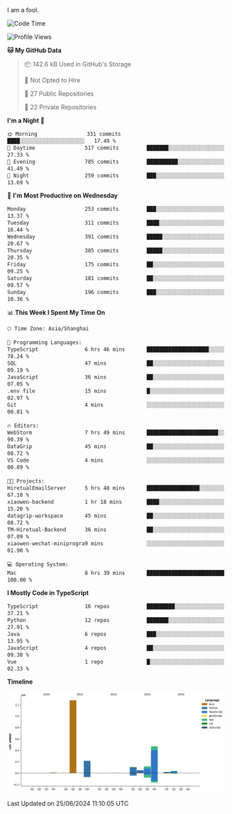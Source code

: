 I am a fool.

<!--START_SECTION:waka-->
![Code Time](http://img.shields.io/badge/Code%20Time-1%2C508%20hrs%2038%20mins-blue)

![Profile Views](http://img.shields.io/badge/Profile%20Views-0-blue)

**🐱 My GitHub Data** 

> 📦 142.6 kB Used in GitHub's Storage 
 > 
> 🚫 Not Opted to Hire
 > 
> 📜 27 Public Repositories 
 > 
> 🔑 22 Private Repositories 
 > 
**I'm a Night 🦉** 

```text
🌞 Morning                331 commits         ████░░░░░░░░░░░░░░░░░░░░░   17.49 % 
🌆 Daytime                517 commits         ███████░░░░░░░░░░░░░░░░░░   27.33 % 
🌃 Evening                785 commits         ██████████░░░░░░░░░░░░░░░   41.49 % 
🌙 Night                  259 commits         ███░░░░░░░░░░░░░░░░░░░░░░   13.69 % 
```
📅 **I'm Most Productive on Wednesday** 

```text
Monday                   253 commits         ███░░░░░░░░░░░░░░░░░░░░░░   13.37 % 
Tuesday                  311 commits         ████░░░░░░░░░░░░░░░░░░░░░   16.44 % 
Wednesday                391 commits         █████░░░░░░░░░░░░░░░░░░░░   20.67 % 
Thursday                 385 commits         █████░░░░░░░░░░░░░░░░░░░░   20.35 % 
Friday                   175 commits         ██░░░░░░░░░░░░░░░░░░░░░░░   09.25 % 
Saturday                 181 commits         ██░░░░░░░░░░░░░░░░░░░░░░░   09.57 % 
Sunday                   196 commits         ███░░░░░░░░░░░░░░░░░░░░░░   10.36 % 
```


📊 **This Week I Spent My Time On** 

```text
🕑︎ Time Zone: Asia/Shanghai

💬 Programming Languages: 
TypeScript               6 hrs 46 mins       ████████████████████░░░░░   78.24 % 
SQL                      47 mins             ██░░░░░░░░░░░░░░░░░░░░░░░   09.19 % 
JavaScript               36 mins             ██░░░░░░░░░░░░░░░░░░░░░░░   07.05 % 
.env file                15 mins             █░░░░░░░░░░░░░░░░░░░░░░░░   02.97 % 
Git                      4 mins              ░░░░░░░░░░░░░░░░░░░░░░░░░   00.81 % 

🔥 Editors: 
WebStorm                 7 hrs 49 mins       ███████████████████████░░   90.39 % 
DataGrip                 45 mins             ██░░░░░░░░░░░░░░░░░░░░░░░   08.72 % 
VS Code                  4 mins              ░░░░░░░░░░░░░░░░░░░░░░░░░   00.89 % 

🐱‍💻 Projects: 
HiretualEmailServer      5 hrs 48 mins       █████████████████░░░░░░░░   67.10 % 
xiaowen-backend          1 hr 18 mins        ████░░░░░░░░░░░░░░░░░░░░░   15.20 % 
datagrip-workspace       45 mins             ██░░░░░░░░░░░░░░░░░░░░░░░   08.72 % 
TM-Hiretual-Backend      36 mins             ██░░░░░░░░░░░░░░░░░░░░░░░   07.09 % 
xiaowen-wechat-miniprogra9 mins              ░░░░░░░░░░░░░░░░░░░░░░░░░   01.90 % 

💻 Operating System: 
Mac                      8 hrs 39 mins       █████████████████████████   100.00 % 
```

**I Mostly Code in TypeScript** 

```text
TypeScript               16 repos            █████████░░░░░░░░░░░░░░░░   37.21 % 
Python                   12 repos            ███████░░░░░░░░░░░░░░░░░░   27.91 % 
Java                     6 repos             ███░░░░░░░░░░░░░░░░░░░░░░   13.95 % 
JavaScript               4 repos             ██░░░░░░░░░░░░░░░░░░░░░░░   09.30 % 
Vue                      1 repo              █░░░░░░░░░░░░░░░░░░░░░░░░   02.33 % 
```



**Timeline**

![Lines of Code chart](https://raw.githubusercontent.com/VeejaLiu/VeejaLiu/master/assets/bar_graph.png)


 Last Updated on 25/06/2024 11:10:05 UTC
<!--END_SECTION:waka-->
